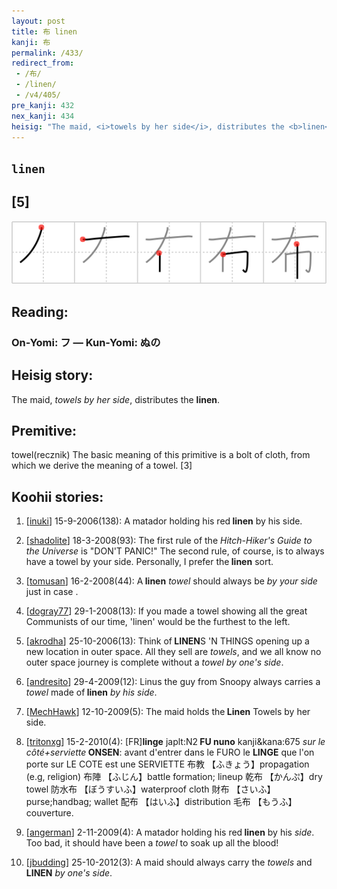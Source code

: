 ```yaml
---
layout: post
title: 布 linen
kanji: 布
permalink: /433/
redirect_from:
 - /布/
 - /linen/
 - /v4/405/
pre_kanji: 432
nex_kanji: 434
heisig: "The maid, <i>towels by her side</i>, distributes the <b>linen</b>. towel(recznik) The basic meaning of this primitive is a bolt of cloth, from which we derive the meaning of a towel. [3]"
---
```


## `linen`

## [5]

<div class="stroke"><img src="../images/E5B883.png" /></div>

## Reading:

### On-Yomi: フ &mdash; Kun-Yomi: ぬの

## Heisig story:

The maid, <i>towels by her side</i>, distributes the <b>linen</b>.

## Premitive:

towel(recznik) The basic meaning of this primitive is a bolt of cloth, from which we derive the meaning of a towel. [3]

## Koohii stories:

1) [<a href="http://kanji.koohii.com/profile/inuki">inuki</a>] 15-9-2006(138): A matador holding his red<strong> linen</strong> by his side.

2) [<a href="http://kanji.koohii.com/profile/shadolite">shadolite</a>] 18-3-2008(93): The first rule of the <em>Hitch-Hiker&#039;s Guide to the Universe</em> is &quot;DON&#039;T PANIC!&quot; The second rule, of course, is to always have a towel by your side. Personally, I prefer the<strong> linen</strong> sort.

3) [<a href="http://kanji.koohii.com/profile/tomusan">tomusan</a>] 16-2-2008(44): A<strong> linen</strong> <em>towel</em> should always be <em>by your side</em> just in case .

4) [<a href="http://kanji.koohii.com/profile/dogray77">dogray77</a>] 29-1-2008(13): If you made a towel showing all the great Communists of our time, &#039;linen&#039; would be the furthest to the left.

5) [<a href="http://kanji.koohii.com/profile/akrodha">akrodha</a>] 25-10-2006(13): Think of<strong> LINEN</strong>S &#039;N THINGS opening up a new location in outer space. All they sell are <em>towels</em>, and we all know no outer space journey is complete without a <em>towel</em> <em>by one&#039;s side</em>.

6) [<a href="http://kanji.koohii.com/profile/andresito">andresito</a>] 29-4-2009(12): Linus the guy from Snoopy always carries a <em>towel</em> made of<strong> linen</strong> <em>by his side</em>.

7) [<a href="http://kanji.koohii.com/profile/MechHawk">MechHawk</a>] 12-10-2009(5): The maid holds the<strong> Linen</strong> Towels by her side.

8) [<a href="http://kanji.koohii.com/profile/tritonxg">tritonxg</a>] 15-2-2010(4): [FR]<strong>linge</strong> japlt:N2<strong> FU nuno</strong> kanji&amp;kana:675 <em>sur le côté+serviette</em><strong> ONSEN</strong>: avant d&#039;entrer dans le FURO le <strong>LINGE</strong> que l&#039;on porte sur LE COTE est une SERVIETTE 布教 【ふきょう】propagation (e.g, religion) 布陣 【ふじん】battle formation; lineup 乾布 【かんぷ】dry towel 防水布 【ぼうすいふ】waterproof cloth 財布 【さいふ】purse;handbag; wallet 配布 【はいふ】distribution 毛布 【もうふ】couverture.

9) [<a href="http://kanji.koohii.com/profile/angerman">angerman</a>] 2-11-2009(4): A matador holding his red<strong> linen</strong> by his <em>side</em>. Too bad, it should have been a <em>towel</em> to soak up all the blood!

10) [<a href="http://kanji.koohii.com/profile/jbudding">jbudding</a>] 25-10-2012(3): A maid should always carry the <em>towels</em> and<strong> LINEN</strong> <em>by one&#039;s side</em>.
